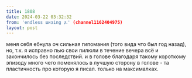 ```yaml
---
title: 1808
date: 2024-03-22 03:32:32
from: 'endless шизing ⍼' (channel1162404975)
layout: post
---
```


меня себя ебнула оч сильная гипомания (того вида что был год назад), но, т.к. я исправно пью свои пилюли в течение вечера всё и закончилось без последствий. и в голове благодаря такому короткому эпизоду много чего поменялось в лучшую сторону в голове - та пластичность про которую я писал. только на максималках.
